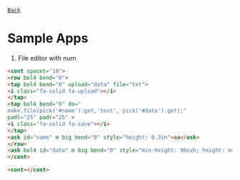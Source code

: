 <link rel="preload" as="style" href="https://actwu.github.io/md.css">
<link rel="stylesheet" href="https://actwu.github.io/md.css">

[` Back `](./)

# Sample Apps

1. File editor with num

```html
<cont spacet="10">
<row bol4 bend="0">
<tap bol4 bend="0" upload="data" file="txt">
<i class="fa-solid fa-upload"></i>
</tap>
<tap bol4 bend="0" do="
make.file(pick('#name').get,'text', pick('#data').get);"
padl="25" padr="25" >
<i class="fa-solid fa-save"></i>
</tap>
<ask id="name" m big bend="0" style="height: 0.3in">aa</ask>
</row>
<ask bol4 id="data" m big bend="0" style="min-height: 90svh; height: max-width">aa</ask>
</cont> 

<cont></cont>
```
